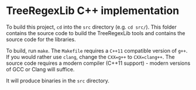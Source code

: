 # TreeRegexLib C++ implementation

To build this project, `cd` into the `src` directory (e.g. `cd src/`).  This folder contains the source code to build the TreeRegexLib tools and contains the source code for the libraries.

To build, run `make`. The `Makefile` requires a `C++11` compatible version of `g++`.  If you would rather use `clang`, change the `CXX=g++` to `CXX=clang++`.  The source code requires a modern compiler (C++11 support) - modern versions of GCC or Clang will suffice.

It will produce binaries in the `src` directory.

